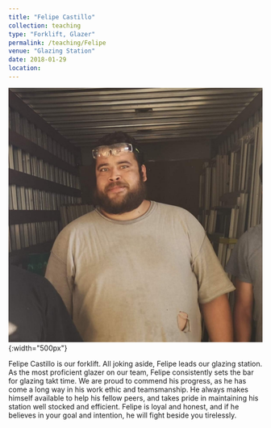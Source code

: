 ```yaml
---
title: "Felipe Castillo"
collection: teaching
type: "Forklift, Glazer"
permalink: /teaching/Felipe
venue: "Glazing Station"
date: 2018-01-29
location:
---
```


![tiny](/images/tiny.jpg){:width="500px"}

Felipe Castillo is our forklift. All joking aside, Felipe leads our glazing station. As the most proficient glazer on our team, Felipe consistently sets the bar for glazing takt time. We are proud to commend his progress, as he has come a long way in his work ethic and teamsmanship. He always makes himself available to help his fellow peers, and takes pride in maintaining his station well stocked and efficient. Felipe is loyal and honest, and if he believes in your goal and intention, he will fight beside you tirelessly.

